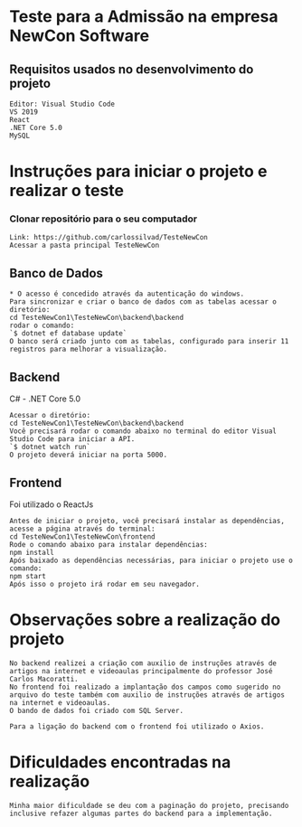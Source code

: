 # Teste para a Admissão na empresa NewCon Software

## Requisitos usados no desenvolvimento do projeto

```
Editor: Visual Studio Code
VS 2019
React
.NET Core 5.0
MySQL
```

# Instruções para iniciar o projeto e realizar o teste

### Clonar repositório para o seu computador

```
Link: https://github.com/carlossilvad/TesteNewCon
Acessar a pasta principal TesteNewCon
```


## Banco de Dados

```
* O acesso é concedido através da autenticação do windows. 
Para sincronizar e criar o banco de dados com as tabelas acessar o diretório:
cd TesteNewCon1\TesteNewCon\backend\backend
rodar o comando:
`$ dotnet ef database update`
O banco será criado junto com as tabelas, configurado para inserir 11 registros para melhorar a visualização.
```

## Backend

C# - .NET Core 5.0

```
Acessar o diretório:
cd TesteNewCon1\TesteNewCon\backend\backend
Você precisará rodar o comando abaixo no terminal do editor Visual Studio Code para iniciar a API.
`$ dotnet watch run`
O projeto deverá iniciar na porta 5000.
```

## Frontend

Foi utilizado o ReactJs

```
Antes de iniciar o projeto, você precisará instalar as dependências, acesse a página através do terminal:
cd TesteNewCon1\TesteNewCon\frontend
Rode o comando abaixo para instalar dependências:
npm install
Após baixado as dependências necessárias, para iniciar o projeto use o comando:
npm start
Após isso o projeto irá rodar em seu navegador.
```


# Observações sobre a realização do projeto

```
No backend realizei a criação com auxilio de instruções através de artigos na internet e videoaulas principalmente do professor José Carlos Macoratti.
No frontend foi realizado a implantação dos campos como sugerido no arquivo do teste também com auxilio de instruções através de artigos na internet e videoaulas.
O bando de dados foi criado com SQL Server.
    
Para a ligação do backend com o frontend foi utilizado o Axios.
```

# Dificuldades encontradas na realização

```
Minha maior dificuldade se deu com a paginação do projeto, precisando inclusive refazer algumas partes do backend para a implementação.
```
